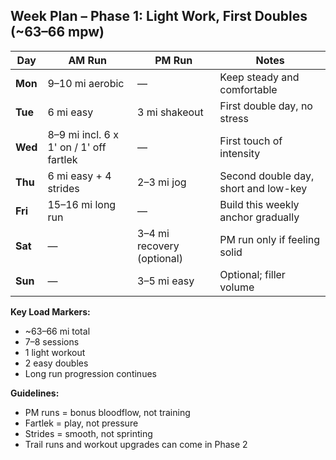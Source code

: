 
## Week Plan – Phase 1: Light Work, First Doubles (~63–66 mpw)

| Day        | AM Run                              | PM Run                       | Notes |
|------------|--------------------------------------|------------------------------|-------|
| **Mon**    | 9–10 mi aerobic                      | —                            | Keep steady and comfortable |
| **Tue**    | 6 mi easy                            | 3 mi shakeout                | First double day, no stress |
| **Wed**    | 8–9 mi incl. 6 x 1' on / 1' off fartlek | —                         | First touch of intensity |
| **Thu**    | 6 mi easy + 4 strides                | 2–3 mi jog                   | Second double day, short and low-key |
| **Fri**    | 15–16 mi long run                    | —                            | Build this weekly anchor gradually |
| **Sat**    | —                                    | 3–4 mi recovery (optional)   | PM run only if feeling solid |
| **Sun**    | —                                    | 3–5 mi easy                  | Optional; filler volume |

**Key Load Markers:**
- ~63–66 mi total
- 7–8 sessions
- 1 light workout
- 2 easy doubles
- Long run progression continues

**Guidelines:**
- PM runs = bonus bloodflow, not training
- Fartlek = play, not pressure
- Strides = smooth, not sprinting
- Trail runs and workout upgrades can come in Phase 2

